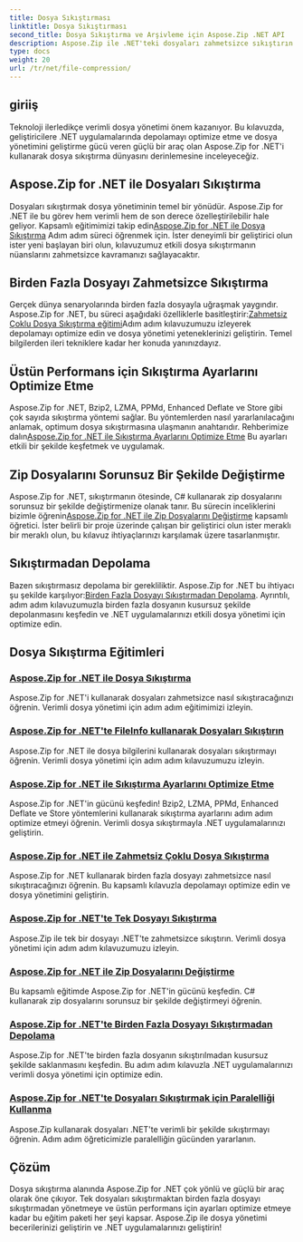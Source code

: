 ```yaml
---
title: Dosya Sıkıştırması
linktitle: Dosya Sıkıştırması
second_title: Dosya Sıkıştırma ve Arşivleme için Aspose.Zip .NET API
description: Aspose.Zip ile .NET'teki dosyaları zahmetsizce sıkıştırın! Optimum sıkıştırma ayarları için Bzip2, LZMA, PPMd, Deflate ve Store yöntemlerini kullanarak adım adım dosya yönetimini öğrenin.
type: docs
weight: 20
url: /tr/net/file-compression/
---
```


## giriiş

Teknoloji ilerledikçe verimli dosya yönetimi önem kazanıyor. Bu kılavuzda, geliştiricilere .NET uygulamalarında depolamayı optimize etme ve dosya yönetimini geliştirme gücü veren güçlü bir araç olan Aspose.Zip for .NET'i kullanarak dosya sıkıştırma dünyasını derinlemesine inceleyeceğiz.

## Aspose.Zip for .NET ile Dosyaları Sıkıştırma
 Dosyaları sıkıştırmak dosya yönetiminin temel bir yönüdür. Aspose.Zip for .NET ile bu görev hem verimli hem de son derece özelleştirilebilir hale geliyor. Kapsamlı eğitimimizi takip edin[Aspose.Zip for .NET ile Dosya Sıkıştırma](./compress-file/) Adım adım süreci öğrenmek için. İster deneyimli bir geliştirici olun ister yeni başlayan biri olun, kılavuzumuz etkili dosya sıkıştırmanın nüanslarını zahmetsizce kavramanızı sağlayacaktır.

## Birden Fazla Dosyayı Zahmetsizce Sıkıştırma
 Gerçek dünya senaryolarında birden fazla dosyayla uğraşmak yaygındır. Aspose.Zip for .NET, bu süreci aşağıdaki özelliklerle basitleştirir:[Zahmetsiz Çoklu Dosya Sıkıştırma eğitimi](./compress-multiple-files/)Adım adım kılavuzumuzu izleyerek depolamayı optimize edin ve dosya yönetimi yeteneklerinizi geliştirin. Temel bilgilerden ileri tekniklere kadar her konuda yanınızdayız.

## Üstün Performans için Sıkıştırma Ayarlarını Optimize Etme
 Aspose.Zip for .NET, Bzip2, LZMA, PPMd, Enhanced Deflate ve Store gibi çok sayıda sıkıştırma yöntemi sağlar. Bu yöntemlerden nasıl yararlanılacağını anlamak, optimum dosya sıkıştırmasına ulaşmanın anahtarıdır. Rehberimize dalın[Aspose.Zip for .NET ile Sıkıştırma Ayarlarını Optimize Etme](./optimizing-compression-settings/) Bu ayarları etkili bir şekilde keşfetmek ve uygulamak.

## Zip Dosyalarını Sorunsuz Bir Şekilde Değiştirme
 Aspose.Zip for .NET, sıkıştırmanın ötesinde, C# kullanarak zip dosyalarını sorunsuz bir şekilde değiştirmenize olanak tanır. Bu sürecin inceliklerini bizimle öğrenin[Aspose.Zip for .NET ile Zip Dosyalarını Değiştirme](./modifying-zip-files/) kapsamlı öğretici. İster belirli bir proje üzerinde çalışan bir geliştirici olun ister meraklı bir meraklı olun, bu kılavuz ihtiyaçlarınızı karşılamak üzere tasarlanmıştır.

## Sıkıştırmadan Depolama
Bazen sıkıştırmasız depolama bir gerekliliktir. Aspose.Zip for .NET bu ihtiyacı şu şekilde karşılıyor:[Birden Fazla Dosyayı Sıkıştırmadan Depolama](./store-multiple-files-no-compression/). Ayrıntılı, adım adım kılavuzumuzla birden fazla dosyanın kusursuz şekilde depolanmasını keşfedin ve .NET uygulamalarınızı etkili dosya yönetimi için optimize edin.

## Dosya Sıkıştırma Eğitimleri
### [Aspose.Zip for .NET ile Dosya Sıkıştırma](./compress-file/)
Aspose.Zip for .NET'i kullanarak dosyaları zahmetsizce nasıl sıkıştıracağınızı öğrenin. Verimli dosya yönetimi için adım adım eğitimimizi izleyin.
### [Aspose.Zip for .NET'te FileInfo kullanarak Dosyaları Sıkıştırın](./compress-files-fileinfo/)
Aspose.Zip for .NET ile dosya bilgilerini kullanarak dosyaları sıkıştırmayı öğrenin. Verimli dosya yönetimi için adım adım kılavuzumuzu izleyin.
### [Aspose.Zip for .NET ile Sıkıştırma Ayarlarını Optimize Etme](./optimizing-compression-settings/)
Aspose.Zip for .NET'in gücünü keşfedin! Bzip2, LZMA, PPMd, Enhanced Deflate ve Store yöntemlerini kullanarak sıkıştırma ayarlarını adım adım optimize etmeyi öğrenin. Verimli dosya sıkıştırmayla .NET uygulamalarınızı geliştirin.
### [Aspose.Zip for .NET ile Zahmetsiz Çoklu Dosya Sıkıştırma](./compress-multiple-files/)
Aspose.Zip for .NET kullanarak birden fazla dosyayı zahmetsizce nasıl sıkıştıracağınızı öğrenin. Bu kapsamlı kılavuzla depolamayı optimize edin ve dosya yönetimini geliştirin.
### [Aspose.Zip for .NET'te Tek Dosyayı Sıkıştırma](./compress-single-file/)
Aspose.Zip ile tek bir dosyayı .NET'te zahmetsizce sıkıştırın. Verimli dosya yönetimi için adım adım kılavuzumuzu izleyin.
### [Aspose.Zip for .NET ile Zip Dosyalarını Değiştirme](./modifying-zip-files/)
Bu kapsamlı eğitimde Aspose.Zip for .NET'in gücünü keşfedin. C# kullanarak zip dosyalarını sorunsuz bir şekilde değiştirmeyi öğrenin.
### [Aspose.Zip for .NET'te Birden Fazla Dosyayı Sıkıştırmadan Depolama](./store-multiple-files-no-compression/)
Aspose.Zip for .NET'te birden fazla dosyanın sıkıştırılmadan kusursuz şekilde saklanmasını keşfedin. Bu adım adım kılavuzla .NET uygulamalarınızı verimli dosya yönetimi için optimize edin.
### [Aspose.Zip for .NET'te Dosyaları Sıkıştırmak için Paralelliği Kullanma](./using-parallelism-compress-files/)
Aspose.Zip kullanarak dosyaları .NET'te verimli bir şekilde sıkıştırmayı öğrenin. Adım adım öğreticimizle paralelliğin gücünden yararlanın.

## Çözüm
Dosya sıkıştırma alanında Aspose.Zip for .NET çok yönlü ve güçlü bir araç olarak öne çıkıyor. Tek dosyaları sıkıştırmaktan birden fazla dosyayı sıkıştırmadan yönetmeye ve üstün performans için ayarları optimize etmeye kadar bu eğitim paketi her şeyi kapsar. Aspose.Zip ile dosya yönetimi becerilerinizi geliştirin ve .NET uygulamalarınızı geliştirin!